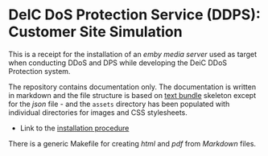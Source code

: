 # DeIC DoS Protection Service (DDPS): Customer Site Simulation

This is a receipt for the installation of an _emby media server_ used as target
when conducting DDoS and DPS while developing the DeiC DDoS Protection system.

The repository contains documentation only. The documentation is written
in markdown and the file structure is based on [text bundle](textbundle.org)
skeleton except for the _json_ file - and the ``assets`` directory has been
populated with individual directories for images and CSS stylesheets.

  - Link to the [installation procedure](docs/install_emby.md)

There is a generic Makefile for creating _html_ and _pdf_ from _Markdown_ files.

